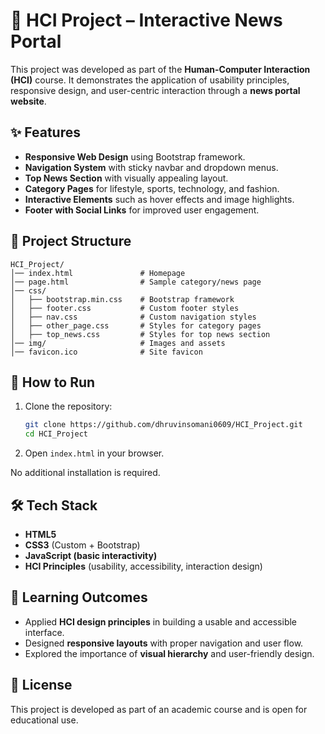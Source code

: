 # 📰 HCI Project – Interactive News Portal

This project was developed as part of the **Human-Computer Interaction (HCI)** course. It demonstrates the application of usability principles, responsive design, and user-centric interaction through a **news portal website**.

## ✨ Features
- **Responsive Web Design** using Bootstrap framework.
- **Navigation System** with sticky navbar and dropdown menus.
- **Top News Section** with visually appealing layout.
- **Category Pages** for lifestyle, sports, technology, and fashion.
- **Interactive Elements** such as hover effects and image highlights.
- **Footer with Social Links** for improved user engagement.

## 📂 Project Structure
```
HCI_Project/
│── index.html               # Homepage
│── page.html                # Sample category/news page
│── css/
│   ├── bootstrap.min.css    # Bootstrap framework
│   ├── footer.css           # Custom footer styles
│   ├── nav.css              # Custom navigation styles
│   ├── other_page.css       # Styles for category pages
│   ├── top_news.css         # Styles for top news section
│── img/                     # Images and assets
│── favicon.ico              # Site favicon
```

## 🚀 How to Run
1. Clone the repository:
   ```bash
   git clone https://github.com/dhruvinsomani0609/HCI_Project.git
   cd HCI_Project
   ```
2. Open `index.html` in your browser.

No additional installation is required.

## 🛠️ Tech Stack
- **HTML5**
- **CSS3** (Custom + Bootstrap)
- **JavaScript (basic interactivity)**
- **HCI Principles** (usability, accessibility, interaction design)

## 📖 Learning Outcomes
- Applied **HCI design principles** in building a usable and accessible interface.
- Designed **responsive layouts** with proper navigation and user flow.
- Explored the importance of **visual hierarchy** and user-friendly design.

## 📜 License
This project is developed as part of an academic course and is open for educational use.
